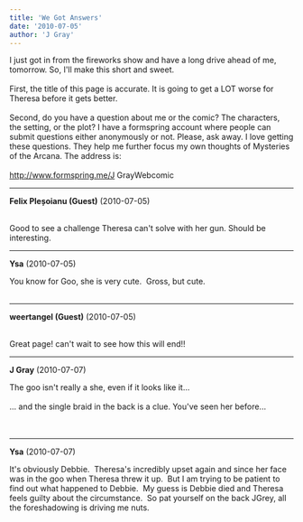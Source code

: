 ```yaml
---
title: 'We Got Answers'
date: '2010-07-05'
author: 'J Gray'
---
```


I just got in from the fireworks show and have a long drive ahead of me, tomorrow. So, I'll make this short and sweet. <br><br>First, the title of this page is accurate. It is going to get a LOT worse for Theresa before it gets better.<br><br>Second, do you have a question about me or the comic? The characters, the setting, or the plot? I have a formspring account where people can submit questions either anonymously or not. Please, ask away. I love getting these questions. They help me further focus my own thoughts of Mysteries of the Arcana. The address is:<br><br><a name="" target="_blank" classname="" class="" href="http://www.formspring.me/J GrayWebcomic">http://www.formspring.me/J GrayWebcomic</a><br>

---
**Felix Pleșoianu (Guest)** (2010-07-05)

<br> Good to see a challenge Theresa can't solve with her gun. Should be interesting.

---
**Ysa** (2010-07-05)

You know for Goo, she is very cute.&nbsp; Gross, but cute.<br><br>

---
**weertangel (Guest)** (2010-07-05)

<br> Great page! can't wait to see how this will end!!

---
**J Gray** (2010-07-07)

The goo isn't really a she, even if it looks like it...<br><br>... and the single braid in the back is a clue. You've seen her before...<br><br><br>

---
**Ysa** (2010-07-07)

It's obviously Debbie.&nbsp; Theresa's incredibly upset again and since her face was in the goo when Theresa threw it up.&nbsp; But I am trying to be patient to find out what happened to Debbie.&nbsp; My guess is Debbie died and Theresa feels guilty about the circumstance.&nbsp; So pat yourself on the back JGrey, all the foreshadowing is driving me nuts.<br><br>

